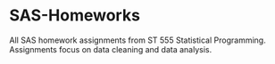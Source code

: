 # SAS-Homeworks
All SAS homework assignments from ST 555 Statistical Programming.
Assignments focus on data cleaning and data analysis. 
